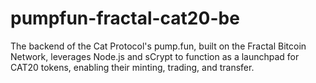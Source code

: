 # pumpfun-fractal-cat20-be
The backend of the Cat Protocol's pump.fun, built on the Fractal Bitcoin Network, leverages Node.js and sCrypt to function as a launchpad for CAT20 tokens, enabling their minting, trading, and transfer.

